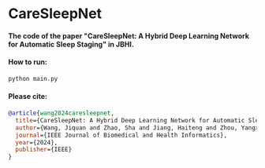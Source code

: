 # CareSleepNet

#### The code of the paper "CareSleepNet: A Hybrid Deep Learning Network for Automatic Sleep Staging" in JBHI.

#### How to run:
```bash
python main.py
```


#### Please cite:
```bibtex
@article{wang2024caresleepnet,
  title={CareSleepNet: A Hybrid Deep Learning Network for Automatic Sleep Staging},
  author={Wang, Jiquan and Zhao, Sha and Jiang, Haiteng and Zhou, Yangxuan and Yu, Zhenghe and Li, Tao and Li, Shijian and Pan, Gang},
  journal={IEEE Journal of Biomedical and Health Informatics},
  year={2024},
  publisher={IEEE}
}
```